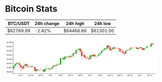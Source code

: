 # Bitcoin Stats

BTC/USDT|24h change|24h high|24h low|
|---|---|---|---|
|$62769.99|-2.42%|$64466.66|$61301.00|

<img src="./chart.svg">
